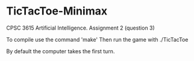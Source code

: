 # TicTacToe-Minimax
CPSC 3615 Artificial Intelligence. Assignment 2 (question 3)

To compile use the command 'make'
Then run the game with ./TicTacToe

By default the computer takes the first turn.
